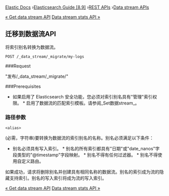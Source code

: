 

[Elastic Docs](/guide/) ›[Elasticsearch Guide [8.9]](index.md) ›[REST
APIs](rest-apis.md) ›[Data stream APIs](data-stream-apis.md)

[« Get data stream API](indices-get-data-stream.md) [Data stream stats API
»](data-stream-stats-api.md)

## 迁移到数据流API

将索引别名转换为数据流。

    
    
    POST /_data_stream/_migrate/my-logs

###Request

"发布/_data_stream/_migrate/<alias>"

###Prerequisites

* 如果启用了 Elasticsearch 安全功能，您必须对索引别名具有"管理"索引权限。  * 启用了数据流的匹配索引模板。请参阅_Set数据stream_。

### 路径参数

`<alias>`

    

(必需，字符串)要转换为数据流的索引别名的名称。别名必须满足以下条件：

* 别名必须具有写入索引。  * 别名的所有索引都具有"日期"或"date_nanos"字段类型的"@timestamp"字段映射。  * 别名不得有任何过滤器。  * 别名不得使用自定义路由。

如果成功，请求将删除别名并创建具有相同名称的数据流。别名的索引成为流的隐藏支持索引。别名的写入索引将成为流的写入索引。

[« Get data stream API](indices-get-data-stream.md) [Data stream stats API
»](data-stream-stats-api.md)
